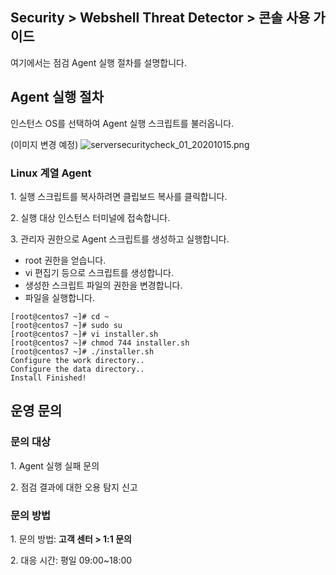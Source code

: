 ## Security > Webshell Threat Detector > 콘솔 사용 가이드

여기에서는 점검 Agent 실행 절차를 설명합니다. 

## Agent 실행 절차

인스턴스 OS를 선택하여 Agent 실행 스크립트를 불러옵니다.

(이미지 변경 예정)
![serversecuritycheck_01_20201015.png](https://static.toastoven.net/prod_webshellthreatdetector/WebshellThreatDetector_01_20221129.png)

### Linux 계열 Agent

1\. 실행 스크립트를 복사하려면 클립보드 복사를 클릭합니다.

2\. 실행 대상 인스턴스 터미널에 접속합니다.

3\. 관리자 권한으로 Agent 스크립트를 생성하고 실행합니다.

* root 권한을 얻습니다.
* vi 편집기 등으로 스크립트를 생성합니다.
* 생성한 스크립트 파일의 권한을 변경합니다.
* 파일을 실행합니다.
```
[root@centos7 ~]# cd ~
[root@centos7 ~]# sudo su
[root@centos7 ~]# vi installer.sh
[root@centos7 ~]# chmod 744 installer.sh
[root@centos7 ~]# ./installer.sh
Configure the work directory..
Configure the data directory..
Install Finished!
```

## 운영 문의

### 문의 대상

1\. Agent 실행 실패 문의

2\. 점검 결과에 대한 오용 탐지 신고

### 문의 방법

1\. 문의 방법: **고객 센터 > 1:1 문의**

2\. 대응 시간: 평일 09:00~18:00



